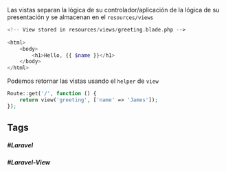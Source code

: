 Las vistas separan la lógica de su controlador/aplicación de la lógica de su presentación y se almacenan en el `resources/views`

```php
<!-- View stored in resources/views/greeting.blade.php -->
 
<html>
    <body>
        <h1>Hello, {{ $name }}</h1>
    </body>
</html>
```

Podemos retornar las vistas usando el `helper` de `view`

```php
Route::get('/', function () {
    return view('greeting', ['name' => 'James']);
});
```

## Tags

##### #Laravel
##### #Laravel-View

